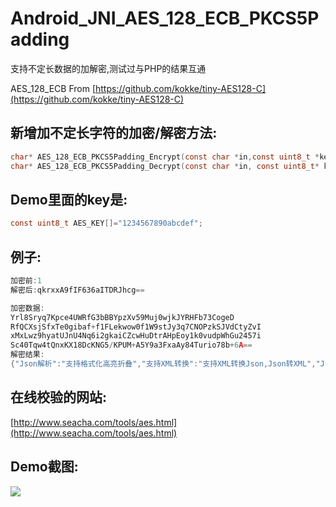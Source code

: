 # Android_JNI_AES_128_ECB_PKCS5Padding
支持不定长数据的加解密,测试过与PHP的结果互通

AES_128_ECB From 
[https://github.com/kokke/tiny-AES128-C](https://github.com/kokke/tiny-AES128-C)

## 新增加不定长字符的加密/解密方法:

```c
char* AES_128_ECB_PKCS5Padding_Encrypt(const char *in,const uint8_t *key);
char* AES_128_ECB_PKCS5Padding_Decrypt(const char *in, const uint8_t* key);
```

## Demo里面的key是:
```c
const uint8_t AES_KEY[]="1234567890abcdef";
```

## 例子:
```c
加密前:1  
解密后:qkrxxA9fIF636aITDRJhcg==  
```

```c
加密数据:
Yrl8Sryq7Kpce4UWRfG3bBBYpzXv59Muj0wjkJYRHFb73CogeD
RfQCXsjSfxTe0gibaf+f1FLekwow0f1W9stJy3q7CNOPzkSJVdCtyZvI
xMxLwz9hyatUJnU4Nq6i2gkaiCZcwHuDtrAHpEoy1k0vudpWhGu2457i
Sc40Tqw4tQnxKX18DcKNG5/KPUM+A5Y9a3FxaAy84Turio78b+6A==
解密结果:
{"Json解析":"支持格式化高亮折叠","支持XML转换":"支持XML转换Json,Json转XML","Json格式验证":"更详细准确的错误信息"}
```


## 在线校验的网站:
[http://www.seacha.com/tools/aes.html](http://www.seacha.com/tools/aes.html)

## Demo截图:
![](https://github.com/yekq/Android_JNI_AES_128_ECB_PKCS5Padding/blob/master/device-2016-11-09-174640.png)
